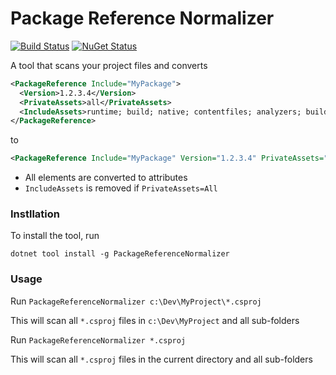 # Package Reference Normalizer

[![Build Status](https://dev.azure.com/tom-englert/Open%20Source/_apis/build/status/tom-englert.PackageReferenceNormalizer?branchName=main)](https://dev.azure.com/tom-englert/Open%20Source/_build/latest?definitionId=50&branchName=main)
[![NuGet Status](http://img.shields.io/nuget/v/PackageReferenceNormalizer.svg?style=flat-square)](https://www.nuget.org/packages/PackageReferenceNormalizer)

A tool that scans your project files and converts

``` xml
<PackageReference Include="MyPackage">
  <Version>1.2.3.4</Version>
  <PrivateAssets>all</PrivateAssets>
  <IncludeAssets>runtime; build; native; contentfiles; analyzers; buildtransitive</IncludeAssets>
</PackageReference>
```

to 

``` xml
<PackageReference Include="MyPackage" Version="1.2.3.4" PrivateAssets="all" />
```

- All elements are converted to attributes
- `IncludeAssets` is removed if `PrivateAssets=All` 

### Instllation

To install the tool, run

`dotnet tool install -g PackageReferenceNormalizer`

### Usage
Run `PackageReferenceNormalizer c:\Dev\MyProject\*.csproj`

This will scan all `*.csproj` files in `c:\Dev\MyProject` and all sub-folders

Run `PackageReferenceNormalizer *.csproj`

This will scan all `*.csproj` files in the current directory and all sub-folders
